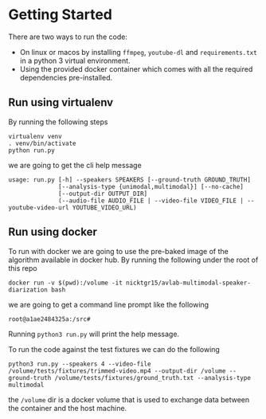 # Getting Started

There are two ways to run the code:

- On linux or macos by installing `ffmpeg`, `youtube-dl` and `requirements.txt` in a python 3 virtual environment.
- Using the provided docker container which comes with all the required dependencies pre-installed.

## Run using virtualenv

By running the following steps 
```
virtualenv venv
. venv/bin/activate
python run.py
```
we are going to get the cli help message
```
usage: run.py [-h] --speakers SPEAKERS [--ground-truth GROUND_TRUTH]
              [--analysis-type {unimodal,multimodal}] [--no-cache]
              [--output-dir OUTPUT_DIR]
              (--audio-file AUDIO_FILE | --video-file VIDEO_FILE | --youtube-video-url YOUTUBE_VIDEO_URL)
```

## Run using docker

To run with docker we are going to use the pre-baked image of the algorithm available in docker hub. 
By running the following under the root of this repo 
```
docker run -v $(pwd):/volume -it nicktgr15/avlab-multimodal-speaker-diarization bash
```
we are going to get a command line prompt like the following
```
root@a1ae2484325a:/src#
```
Running `python3 run.py` will print the help message. 

To run the code against the test fixtures we can do the following 

```
python3 run.py --speakers 4 --video-file /volume/tests/fixtures/trimmed-video.mp4 --output-dir /volume --ground-truth /volume/tests/fixtures/ground_truth.txt --analysis-type multimodal

```
the `/volume` dir is a docker volume that is used to exchange data between the container and the host machine.
